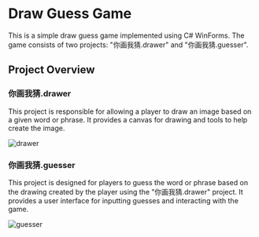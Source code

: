 # Draw Guess Game

This is a simple draw guess game implemented using C# WinForms. The game consists of two projects: "你画我猜.drawer" and "你画我猜.guesser".

## Project Overview

### 你画我猜.drawer

This project is responsible for allowing a player to draw an image based on a given word or phrase. It provides a canvas for drawing and tools to help create the image.

![drawer](https://github.com/Stephen-Sim/Draw-Guess-Game/assets/74543535/af3c8a13-a437-4713-869a-88e6037e9d9d)


### 你画我猜.guesser

This project is designed for players to guess the word or phrase based on the drawing created by the player using the "你画我猜.drawer" project. It provides a user interface for inputting guesses and interacting with the game.

![guesser](https://github.com/Stephen-Sim/Draw-Guess-Game/assets/74543535/2a9c0265-aef1-47d8-b840-3809e9b8e5df)
